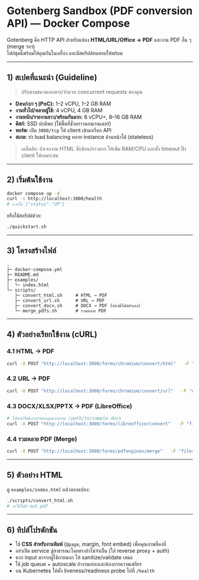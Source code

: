 # Gotenberg Sandbox (PDF conversion API) — Docker Compose

Gotenberg คือ HTTP API สำหรับแปลง **HTML/URL/Office → PDF** และงาน PDF อื่น ๆ (merge ฯลฯ)  
ไฟล์ชุดนี้พร้อมให้คุณรันในเครื่อง และมีสคริปต์ทดสอบให้พร้อม

---

## 1) สเปคที่แนะนำ (Guideline)
> ปรับตามขนาดเอกสาร/จำนวน concurrent requests ของคุณ

- **Dev/เบา ๆ (PoC):** 1–2 vCPU, 1–2 GB RAM
- **งานทั่วไป/หลายผู้ใช้:** 4 vCPU, 4 GB RAM
- **งานหนัก/รายงานยาว/พร้อมกันมาก:** 8 vCPU+, 8–16 GB RAM
- **ดิสก์:** SSD ปกติพอ (ใช้พื้นที่ชั่วคราวตอนเรนเดอร์)
- **พอร์ต:** เปิด `3000/tcp` ให้ client เข้ามาเรียก API
- **สเกล:** ทำ load balancing หลาย instance ด้านหน้าได้ (stateless)

> เคล็ดลับ: ถ้าเจองาน HTML ซับซ้อน/ยาวมาก ให้เพิ่ม RAM/CPU และตั้ง timeout ฝั่ง client ให้เหมาะสม

---

## 2) เริ่มต้นใช้งาน
```bash
docker compose up -d
curl -s http://localhost:3000/health
# ควรได้ {"status":"UP"}
```

หรือใช้สคริปต์ช่วย:
```bash
./quickstart.sh
```

---

## 3) โครงสร้างไฟล์
```
.
├─ docker-compose.yml
├─ README.md
├─ examples/
│  └─ index.html
└─ scripts/
   ├─ convert_html.sh     # HTML → PDF
   ├─ convert_url.sh      # URL → PDF
   ├─ convert_docx.sh     # DOCX → PDF (ต้องมีไฟล์ตัวเอง)
   └─ merge_pdfs.sh       # รวมหลาย PDF
```

---

## 4) ตัวอย่างเรียกใช้งาน (cURL)

### 4.1 HTML → PDF
```bash
curl -X POST "http://localhost:3000/forms/chromium/convert/html"   -F "files=@examples/index.html"   -F "emulatedMediaType=screen"   -F "marginTop=10" -F "marginBottom=10" -F "marginLeft=10" -F "marginRight=10"   -o out.pdf
```

### 4.2 URL → PDF
```bash
curl -X POST "http://localhost:3000/forms/chromium/convert/url"   -F "url=https://example.com"   -F "landscape=false"   -o example.pdf
```

### 4.3 DOCX/XLSX/PPTX → PDF (LibreOffice)
```bash
# ใส่พาธไฟล์เอกสารของคุณเองแทน /path/to/sample.docx
curl -X POST "http://localhost:3000/forms/libreoffice/convert"   -F "files=@/path/to/sample.docx"   -o docx.pdf
```

### 4.4 รวมหลาย PDF (Merge)
```bash
curl -X POST "http://localhost:3000/forms/pdfengines/merge"   -F "files=@/path/to/one.pdf"   -F "files=@/path/to/two.pdf"   -o merged.pdf
```

---

## 5) ตัวอย่าง HTML
ดู `examples/index.html` แล้วลองแปลง:
```bash
./scripts/convert_html.sh
# จะได้ไฟล์ out.pdf
```

---

## 6) ทิปส์โปรดักชัน
- ใช้ **CSS สำหรับงานพิมพ์** (`@page`, margin, font embed) เพื่อคุณภาพที่คงที่
- อย่าเปิด service สู่สาธารณะโดยตรงถ้าไม่จำเป็น (ใส่ reverse proxy + auth)
- หาก input มาจากผู้ใช้ภายนอก ให้ sanitize/validate เสมอ
- ใช้ job queue + autoscale ถ้างานเยอะและต้องการความเสถียร
- บน Kubernetes ให้ตั้ง liveness/readiness probe ไปที่ `/health`
